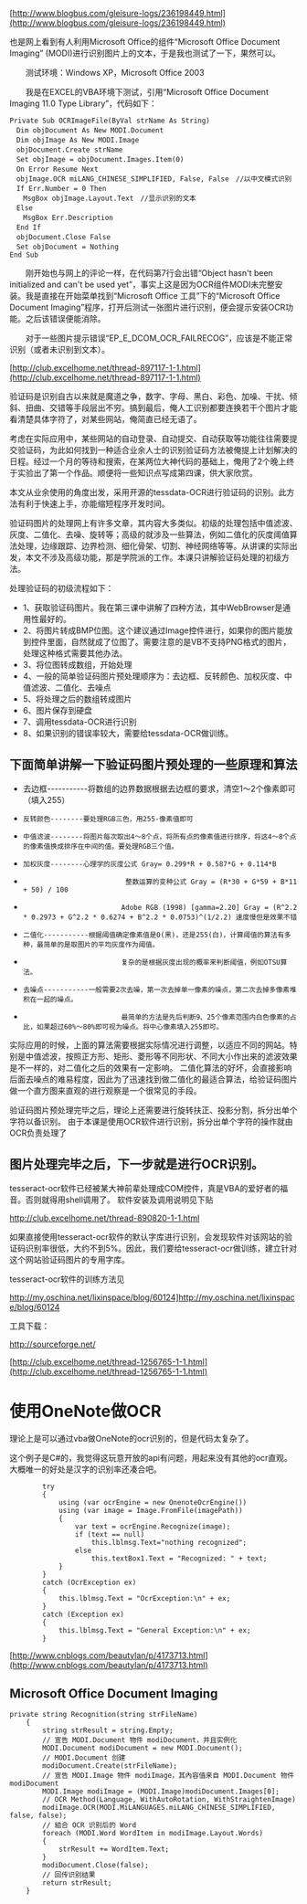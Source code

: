 [http://www.blogbus.com/gleisure-logs/236198449.html](http://www.blogbus.com/gleisure-logs/236198449.html)

也是网上看到有人利用Microsoft Office的组件“Microsoft Office Document Imaging” (MODI)进行识别图片上的文本，于是我也测试了一下，果然可以。

　　测试环境：Windows XP，Microsoft Office 2003

　　我是在EXCEL的VBA环境下测试，引用“Microsoft Office Document Imaging 11.0 Type Library”，代码如下： 

	Private Sub OCRImageFile(ByVal strName As String)
	　Dim objDocument As New MODI.Document
	　Dim objImage As New MODI.Image
	　objDocument.Create strName
	　Set objImage = objDocument.Images.Item(0)
	　On Error Resume Next
	　objImage.OCR miLANG_CHINESE_SIMPLIFIED, False, False　//以中文模式识别
	　If Err.Number = 0 Then
	　　MsgBox objImage.Layout.Text　//显示识别的文本
	　Else
	　　MsgBox Err.Description
	　End If
	　objDocument.Close False
	　Set objDocument = Nothing
	End Sub
 

　　刚开始也与网上的评论一样，在代码第7行会出错“Object hasn't been initialized and can't be used yet”，事实上这是因为OCR组件MODI未完整安装。我是直接在开始菜单找到“Microsoft Office 工具”下的“Microsoft Office Document Imaging”程序，打开后测试一张图片进行识别，便会提示安装OCR功能。之后该错误便能消除。

　　对于一些图片提示错误“EP_E_DCOM_OCR_FAILRECOG”，应该是不能正常识别（或者未识别到文本）。


[http://club.excelhome.net/thread-897117-1-1.html](http://club.excelhome.net/thread-897117-1-1.html)

验证码是识别自古以来就是魔道之争，数字、字母、黑白、彩色、加噪、干扰、倾斜、扭曲、交错等手段层出不穷。搞到最后，俺人工识别都要连换若干个图片才能看清楚具体字符了，对某些网站，俺简直已经无语了。


考虑在实际应用中，某些网站的自动登录、自动提交、自动获取等功能往往需要提交验证码，为此如何找到一种适合业余人士的识别验证码方法被俺提上计划解决的日程。经过一个月的等待和搜索，在某两位大神代码的基础上，俺用了2个晚上终于实验出了第一个作品。顺便将一些知识点写成第四课，供大家欣赏。


本文从业余使用的角度出发，采用开源的tessdata-OCR进行验证码的识别。此方法有利于快速上手，亦能缩短程序开发时间。

验证码图片的处理网上有许多文章，其内容大多类似。初级的处理包括中值滤波、灰度、二值化、去噪、旋转等；高级的就涉及一些算法，例如二值化的灰度阈值算法处理，边缘跟踪、边界检测、细化骨架、切割、神经网络等等。从讲课的实际出发，本文不涉及高级功能，那是学院派的工作。本课只讲解验证码处理的初级方法。

处理验证码的初级流程如下：

- 1、获取验证码图片。我在第三课中讲解了四种方法，其中WebBrowser是通用性最好的。
- 2、将图片转成BMP位图。这个建议通过Image控件进行，如果你的图片能放到控件里面，自然就成了位图了。需要注意的是VB不支持PNG格式的图片，处理这种格式需要其他办法。
- 3、将位图转成数组，开始处理
- 4、一般的简单验证码图片预处理顺序为：去边框、反转颜色、加权灰度、中值滤波、二值化、去噪点
- 5、将处理之后的数组转成图片
- 6、图片保存到硬盘
- 7、调用tessdata-OCR进行识别
- 8、如果识别的错误率较大，需要给tessdata-OCR做训练。

## 下面简单讲解一下验证码图片预处理的一些原理和算法 ##

   -  去边框-----------将数组的边界数据根据去边框的要求，清空1～2个像素即可（填入255）
-     反转颜色--------要处理RGB三色，用255-像素值即可
-     中值滤波--------将图片每次取出4～8个点，将所有点的像素值进行排序，将这4～8个点的像素值换成排序在中间的值。要处理RGB三个值。
-     加权灰度--------心理学的灰度公式 Gray= 0.299*R + 0.587*G + 0.114*B         
-                              整数运算的变种公式 Gray = (R*30 + G*59 + B*11 + 50) / 100
-                             Adobe RGB (1998) [gamma=2.20] Gray = (R^2.2 * 0.2973 + G^2.2 * 0.6274 + B^2.2 * 0.0753)^(1/2.2) 速度慢但是效果不错
-     二值化-----------根据阈值确定像素值是0(黑)，还是255(白)，计算阈值的算法有多种，最简单的是取图片的平均灰度作为阈值。
-                             复杂的是根据灰度出现的概率来判断阈值，例如OTSU算法。
-     去噪点-----------一般需要2次去噪，第一次去掉单一像素的噪点，第二次去掉多像素堆积在一起的噪点。
-                             最简单的方法是先后判断9、25个像素范围内白色像素的占比，如果超过60%～80%即可视为噪点。将中心像素填入255即可。

实际应用的时候，上面的算法需要根据实际情况进行调整，以适应不同的网站。特别是中值滤波，按照正方形、矩形、菱形等不同形状、不同大小作出来的滤波效果是不一样的，对二值化之后的效果有一定影响。
二值化算法的好坏，会直接影响后面去噪点的难易程度，因此为了迅速找到做二值化的最适合算法，给验证码图片做一个直方图来直观的进行观察是一个很常见的手段。

验证码图片预处理完毕之后，理论上还需要进行旋转扶正、投影分割，拆分出单个字符以备识别。
由于本课是使用OCR软件进行识别，拆分出单个字符的操作就由OCR负责处理了

## 图片处理完毕之后，下一步就是进行OCR识别。 ##

tesseract-ocr软件已经被某大神前辈处理成COM控件，真是VBA的爱好者的福音。否则就得用shell调用了。
软件安装及调用说明见下贴

http://club.excelhome.net/thread-890820-1-1.html

如果直接使用tesseract-ocr软件的默认字库进行识别，会发现软件对该网站的验证码识别率很低，大约不到5%。因此，我们要给tesseract-ocr做训练，建立针对这个网站验证码图片的专用字库。

tesseract-ocr软件的训练方法见

http://my.oschina.net/lixinspace/blog/60124]http://my.oschina.net/lixinspace/blog/60124

工具下载：

http://sourceforge.net/


[http://club.excelhome.net/thread-1256765-1-1.html](http://club.excelhome.net/thread-1256765-1-1.html)

# 使用OneNote做OCR # 

理论上是可以通过vba做OneNote的ocr识别的，但是代码太复杂了。

这个例子是C#的，我觉得这玩意开放的api有问题，用起来没有其他的ocr直观。大概唯一的好处是汉字的识别率还凑合吧。

            try
            {
                using (var ocrEngine = new OnenoteOcrEngine())
                using (var image = Image.FromFile(imagePath))
                {
                    var text = ocrEngine.Recognize(image);
                    if (text == null)
                        this.lblmsg.Text="nothing recognized";
                    else
                        this.textBox1.Text = "Recognized: " + text;
                }
            }
            catch (OcrException ex)
            {
                this.lblmsg.Text = "OcrException:\n" + ex;
            }
            catch (Exception ex)
            {
                this.lblmsg.Text = "General Exception:\n" + ex;
            }

[http://www.cnblogs.com/beautylan/p/4173713.html](http://www.cnblogs.com/beautylan/p/4173713.html)

## Microsoft Office Document Imaging ##

	private string Recognition(string strFileName) 
        { 
            string strResult = string.Empty; 
            // 宣告 MODI.Document 物件 modiDocument，并且实例化  
            MODI.Document modiDocument = new MODI.Document(); 
            // MODI.Document 创建 
            modiDocument.Create(strFileName); 
            // 宣告 MODI.Image 物件 modiImage，其內容值来自 MODI.Document 物件 modiDocument   
            MODI.Image modiImage = (MODI.Image)modiDocument.Images[0]; 
            // OCR Method(Language, WithAutoRotation, WithStraightenImage)   
            modiImage.OCR(MODI.MiLANGUAGES.miLANG_CHINESE_SIMPLIFIED, false, false); 
            // 組合 OCR 识别后的 Word   
            foreach (MODI.Word WordItem in modiImage.Layout.Words) 
            { 
                strResult += WordItem.Text; 
            } 
            modiDocument.Close(false); 
            // 回传识别结果   
            return strResult; 
        }